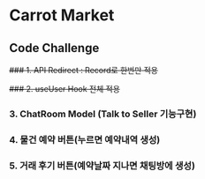 # Carrot Market

## Code Challenge

~~### 1. API Redirect : Record로 한번만 적용~~

~~### 2. useUser Hook 전체 적용~~

### 3. ChatRoom Model (Talk to Seller 기능구현)

### 4. 물건 예약 버튼(누르면 예약내역 생성)

### 5. 거래 후기 버튼(예약날짜 지나면 채팅방에 생성)
